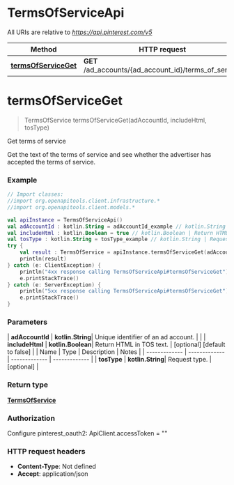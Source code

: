 # TermsOfServiceApi

All URIs are relative to *https://api.pinterest.com/v5*

| Method | HTTP request | Description |
| ------------- | ------------- | ------------- |
| [**termsOfServiceGet**](TermsOfServiceApi.md#termsOfServiceGet) | **GET** /ad_accounts/{ad_account_id}/terms_of_service | Get terms of service |


<a id="termsOfServiceGet"></a>
# **termsOfServiceGet**
> TermsOfService termsOfServiceGet(adAccountId, includeHtml, tosType)

Get terms of service

Get the text of the terms of service and see whether the advertiser has accepted the terms of service.

### Example
```kotlin
// Import classes:
//import org.openapitools.client.infrastructure.*
//import org.openapitools.client.models.*

val apiInstance = TermsOfServiceApi()
val adAccountId : kotlin.String = adAccountId_example // kotlin.String | Unique identifier of an ad account.
val includeHtml : kotlin.Boolean = true // kotlin.Boolean | Return HTML in TOS text.
val tosType : kotlin.String = tosType_example // kotlin.String | Request type.
try {
    val result : TermsOfService = apiInstance.termsOfServiceGet(adAccountId, includeHtml, tosType)
    println(result)
} catch (e: ClientException) {
    println("4xx response calling TermsOfServiceApi#termsOfServiceGet")
    e.printStackTrace()
} catch (e: ServerException) {
    println("5xx response calling TermsOfServiceApi#termsOfServiceGet")
    e.printStackTrace()
}
```

### Parameters
| **adAccountId** | **kotlin.String**| Unique identifier of an ad account. | |
| **includeHtml** | **kotlin.Boolean**| Return HTML in TOS text. | [optional] [default to false] |
| Name | Type | Description  | Notes |
| ------------- | ------------- | ------------- | ------------- |
| **tosType** | **kotlin.String**| Request type. | [optional] |

### Return type

[**TermsOfService**](TermsOfService.md)

### Authorization


Configure pinterest_oauth2:
    ApiClient.accessToken = ""

### HTTP request headers

 - **Content-Type**: Not defined
 - **Accept**: application/json

